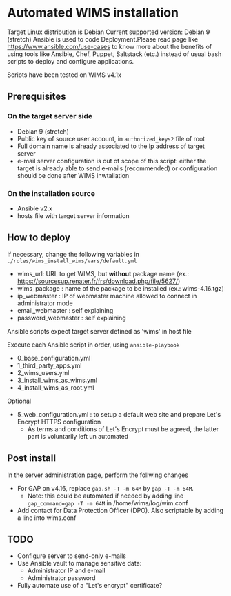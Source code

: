 # Automated WIMS installation

Target Linux distribution is Debian
Current supported version: Debian 9 (stretch)
Ansible is used to code Deployment.Please read page like https://www.ansible.com/use-cases to know more about the benefits of using tools like Ansible, Chef, Puppet, Saltstack (etc.) instead of usual bash scripts to deploy and configure applications.

Scripts have been tested on WIMS v4.1x

## Prerequisites

### On the target server side

* Debian 9 (stretch)
* Public key of source user account, in `authorized_keys2` file of root
* Full domain name is already associated to the Ip address of target server
* e-mail server configuration is out of scope of this script: either the target is already able to send e-mails (recommended) or configuration should be done after WIMS inwtallation

### On the installation source

* Ansible v2.x
* hosts file with target server information

## How to deploy

If necessary, change the following variables in `./roles/wims_install_wims/vars/default.yml`
* wims_url: URL to get WIMS, but **without** package name (ex.: https://sourcesup.renater.fr/frs/download.php/file/5627/)
* wims_package : name of the package to be installed (ex.: wims-4.16.tgz)
* ip_webmaster : IP of webmaster machine allowed to connect in administrator mode
* email_webmaster : self explaining
* password_webmaster : self explaining

Ansible scripts expect target server defined as 'wims' in host file

Execute each Ansible script in order, using `ansible-playbook`
* 0_base_configuration.yml
* 1_third_party_apps.yml
* 2_wims_users.yml
* 3_install_wims_as_wims.yml
* 4_install_wims_as_root.yml

Optional
* 5_web_configuration.yml : to setup a default web site and prepare Let's Encrypt HTTPS configuration
    * As terms and conditions of Let's Encrypt must be agreed, the latter part is voluntarily left un automated

## Post install

In the server administration page, perform the follwing changes
* For GAP on v4.16, replace `gap.sh -T -m 64M` by `gap -T -m 64M`.
    * Note: this could be automated if needed by adding line `gap_command=gap -T -m 64M` in /home/wims/log/wim.conf
* Add contact for Data Protection Officer (DPO). Also scriptable by adding a line into wims.conf

## TODO

* Configure server to send-only e-mails
* Use Ansible vault to manage sensitive data:
    * Administrator IP and e-mail
    * Administrator password
* Fully automate use of a "Let's encrypt" certificate?
